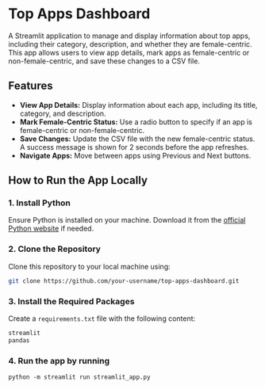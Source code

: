 # Top Apps Dashboard

A Streamlit application to manage and display information about top apps, including their category, description, and whether they are female-centric. This app allows users to view app details, mark apps as female-centric or non-female-centric, and save these changes to a CSV file.

## Features

- **View App Details:** Display information about each app, including its title, category, and description.
- **Mark Female-Centric Status:** Use a radio button to specify if an app is female-centric or non-female-centric.
- **Save Changes:** Update the CSV file with the new female-centric status. A success message is shown for 2 seconds before the app refreshes.
- **Navigate Apps:** Move between apps using Previous and Next buttons.

## How to Run the App Locally

### 1. Install Python

Ensure Python is installed on your machine. Download it from the [official Python website](https://www.python.org/downloads/) if needed.

### 2. Clone the Repository

Clone this repository to your local machine using:

```bash
git clone https://github.com/your-username/top-apps-dashboard.git 
```

### 3. Install the Required Packages

   Create a `requirements.txt` file with the following content:

   ```txt
   streamlit
   pandas
   ```
### 4. Run the app by running 
   ```
   python -m streamlit run streamlit_app.py
   ```
